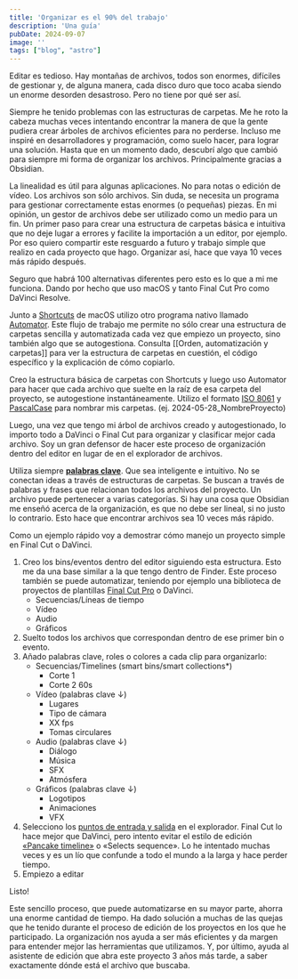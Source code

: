 ```yaml
---
title: 'Organizar es el 90% del trabajo'
description: 'Una guía'
pubDate: 2024-09-07
image: ''
tags: ["blog", "astro"]
---
```


Editar es tedioso. Hay montañas de archivos, todos son enormes, difíciles de gestionar y, de alguna manera, cada disco duro que toco acaba siendo un enorme desorden desastroso. Pero no tiene por qué ser así.

Siempre he tenido problemas con las estructuras de carpetas. Me he roto la cabeza muchas veces intentando encontrar la manera de que la gente pudiera crear árboles de archivos eficientes para no perderse. Incluso me inspiré en desarrolladores y programación, como suelo hacer, para lograr una solución. Hasta que en un momento dado, descubrí algo que cambió para siempre mi forma de organizar los archivos. Principalmente gracias a Obsidian.

La linealidad es útil para algunas aplicaciones. No para notas o edición de vídeo. Los archivos son sólo archivos. Sin duda, se necesita un programa para gestionar correctamente estas enormes (o pequeñas) piezas. En mi opinión, un gestor de archivos debe ser utilizado como un medio para un fin. Un primer paso para crear una estructura de carpetas básica e intuitiva que no deje lugar a errores y facilite la importación a un editor, por ejemplo. Por eso quiero compartir este resguardo a futuro y trabajo simple que realizo en cada proyecto que hago. Organizar así, hace que vaya 10 veces más rápido después.

Seguro que habrá 100 alternativas diferentes pero esto es lo que a mi me funciona. Dando por hecho que uso macOS y tanto Final Cut Pro como DaVinci Resolve.

Junto a [Shortcuts](https://support.apple.com/es-es/guide/shortcuts/welcome/ios) de macOS utilizo otro programa nativo llamado [Automator](https://support.apple.com/es-es/guide/automator/welcome/mac). Este flujo de trabajo me permite no sólo crear una estructura de carpetas sencilla y automatizada cada vez que empiezo un proyecto, sino también algo que se autogestiona. Consulta [[Orden, automatización y carpetas]] para ver la estructura de carpetas en cuestión, el código específico y la explicación de cómo copiarlo.

Creo la estructura básica de carpetas con Shortcuts y luego uso Automator para hacer que cada archivo que suelte en la raíz de esa carpeta del proyecto, se autogestione instantáneamente. Utilizo el formato [ISO 8061](https://es.wikipedia.org/wiki/ISO_8601) y [PascalCase](https://www.theserverside.com/definition/Pascal-case) para nombrar mis carpetas. (ej. 2024-05-28_NombreProyecto)

Luego, una vez que tengo mi árbol de archivos creado y autogestionado, lo importo todo a DaVinci o Final Cut para organizar y clasificar mejor cada archivo. Soy un gran defensor de hacer este proceso de organización dentro del editor en lugar de en el explorador de archivos.

Utiliza siempre [**palabras clave**](https://support.apple.com/es-es/guide/final-cut-pro/ver68416335/mac). Que sea inteligente e intuitivo. No se conectan ideas a través de estructuras de carpetas. Se buscan a través de palabras y frases que relacionan todos los archivos del proyecto. Un archivo puede pertenecer a varias categorías. Si hay una cosa que Obsidian me enseñó acerca de la organización, es que no debe ser lineal, si no justo lo contrario. Esto hace que encontrar archivos sea 10 veces más rápido.

Como un ejemplo rápido voy a demostrar cómo manejo un proyecto simple en Final Cut o DaVinci.

1. Creo los bins/eventos dentro del editor siguiendo esta estructura. Esto me da una base similar a la que tengo dentro de Finder. Este proceso también se puede automatizar, teniendo por ejemplo una biblioteca de proyectos de plantillas [Final Cut Pro](https://castro.eus/blog/fcpx) o DaVinci.
	- Secuencias/Líneas de tiempo
	- Vídeo
	- Audio
	- Gráficos
2. Suelto todos los archivos que correspondan dentro de ese primer bin o evento.
3. Añado palabras clave, roles o colores a cada clip para organizarlo:
	- Secuencias/Timelines (smart bins/smart collections*)
		- Corte 1
		- Corte 2 60s
	- Vídeo (palabras clave ↓)
		- Lugares
		- Tipo de cámara
		- XX fps
		- Tomas circulares
	- Audio (palabras clave ↓)
		- Diálogo
		- Música
		- SFX
		- Atmósfera
	- Gráficos (palabras clave ↓)
		- Logotipos
		- Animaciones
		- VFX
4. Selecciono los [puntos de entrada y salida](https://support.apple.com/es-es/guide/final-cut-pro/ver28cca92/mac) en el explorador. Final Cut lo hace mejor que DaVinci, pero intento evitar el estilo de edición [«Pancake timeline»](https://motionarray.com/learn/premiere-pro/pancake-timeline-premiere-pro/) o «Selects sequence». Lo he intentado muchas veces y es un lío que confunde a todo el mundo a la larga y hace perder tiempo.
5. Empiezo a editar

Listo!

Este sencillo proceso, que puede automatizarse en su mayor parte, ahorra una enorme cantidad de tiempo. Ha dado solución a muchas de las quejas que he tenido durante el proceso de edición de los proyectos en los que he participado. La organización nos ayuda a ser más eficientes y da margen para entender mejor las herramientas que utilizamos. Y, por último, ayuda al asistente de edición que abra este proyecto 3 años más tarde, a saber exactamente dónde está el archivo que buscaba.
